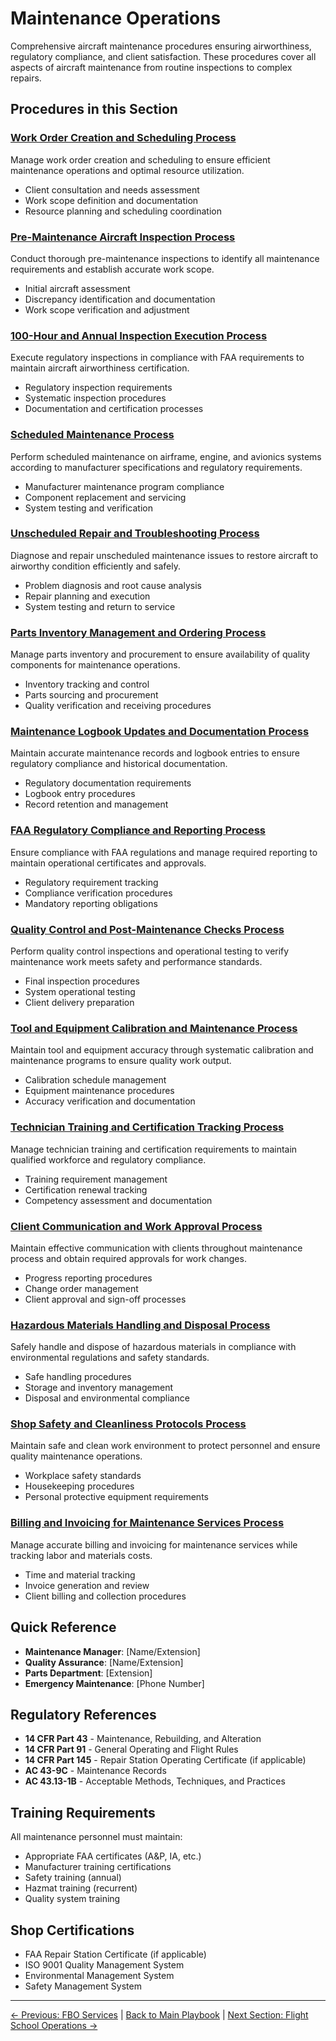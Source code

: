 # Maintenance Operations

Comprehensive aircraft maintenance procedures ensuring airworthiness, regulatory compliance, and client satisfaction. These procedures cover all aspects of aircraft maintenance from routine inspections to complex repairs.

## Procedures in this Section

### [Work Order Creation and Scheduling Process](01-work-order-creation-scheduling.md)

Manage work order creation and scheduling to ensure efficient maintenance operations and optimal resource utilization.

- Client consultation and needs assessment
- Work scope definition and documentation
- Resource planning and scheduling coordination

### [Pre-Maintenance Aircraft Inspection Process](02-pre-maintenance-inspection.md)

Conduct thorough pre-maintenance inspections to identify all maintenance requirements and establish accurate work scope.

- Initial aircraft assessment
- Discrepancy identification and documentation
- Work scope verification and adjustment

### [100-Hour and Annual Inspection Execution Process](03-100hr-annual-inspection.md)

Execute regulatory inspections in compliance with FAA requirements to maintain aircraft airworthiness certification.

- Regulatory inspection requirements
- Systematic inspection procedures
- Documentation and certification processes

### [Scheduled Maintenance Process](04-scheduled-maintenance.md)

Perform scheduled maintenance on airframe, engine, and avionics systems according to manufacturer specifications and regulatory requirements.

- Manufacturer maintenance program compliance
- Component replacement and servicing
- System testing and verification

### [Unscheduled Repair and Troubleshooting Process](05-unscheduled-repair-troubleshooting.md)

Diagnose and repair unscheduled maintenance issues to restore aircraft to airworthy condition efficiently and safely.

- Problem diagnosis and root cause analysis
- Repair planning and execution
- System testing and return to service

### [Parts Inventory Management and Ordering Process](06-parts-inventory-ordering.md)

Manage parts inventory and procurement to ensure availability of quality components for maintenance operations.

- Inventory tracking and control
- Parts sourcing and procurement
- Quality verification and receiving procedures

### [Maintenance Logbook Updates and Documentation Process](07-logbook-documentation.md)

Maintain accurate maintenance records and logbook entries to ensure regulatory compliance and historical documentation.

- Regulatory documentation requirements
- Logbook entry procedures
- Record retention and management

### [FAA Regulatory Compliance and Reporting Process](08-faa-compliance-reporting.md)

Ensure compliance with FAA regulations and manage required reporting to maintain operational certificates and approvals.

- Regulatory requirement tracking
- Compliance verification procedures
- Mandatory reporting obligations

### [Quality Control and Post-Maintenance Checks Process](09-quality-control-checks.md)

Perform quality control inspections and operational testing to verify maintenance work meets safety and performance standards.

- Final inspection procedures
- System operational testing
- Client delivery preparation

### [Tool and Equipment Calibration and Maintenance Process](10-tool-equipment-calibration.md)

Maintain tool and equipment accuracy through systematic calibration and maintenance programs to ensure quality work output.

- Calibration schedule management
- Equipment maintenance procedures
- Accuracy verification and documentation

### [Technician Training and Certification Tracking Process](11-technician-training-certification.md)

Manage technician training and certification requirements to maintain qualified workforce and regulatory compliance.

- Training requirement management
- Certification renewal tracking
- Competency assessment and documentation

### [Client Communication and Work Approval Process](12-client-communication-approval.md)

Maintain effective communication with clients throughout maintenance process and obtain required approvals for work changes.

- Progress reporting procedures
- Change order management
- Client approval and sign-off processes

### [Hazardous Materials Handling and Disposal Process](13-hazmat-handling-disposal.md)

Safely handle and dispose of hazardous materials in compliance with environmental regulations and safety standards.

- Safe handling procedures
- Storage and inventory management
- Disposal and environmental compliance

### [Shop Safety and Cleanliness Protocols Process](14-shop-safety-cleanliness.md)

Maintain safe and clean work environment to protect personnel and ensure quality maintenance operations.

- Workplace safety standards
- Housekeeping procedures
- Personal protective equipment requirements

### [Billing and Invoicing for Maintenance Services Process](15-billing-invoicing-maintenance.md)

Manage accurate billing and invoicing for maintenance services while tracking labor and materials costs.

- Time and material tracking
- Invoice generation and review
- Client billing and collection procedures

## Quick Reference

- **Maintenance Manager**: [Name/Extension]
- **Quality Assurance**: [Name/Extension]
- **Parts Department**: [Extension]
- **Emergency Maintenance**: [Phone Number]

## Regulatory References

- **14 CFR Part 43** - Maintenance, Rebuilding, and Alteration
- **14 CFR Part 91** - General Operating and Flight Rules
- **14 CFR Part 145** - Repair Station Operating Certificate (if applicable)
- **AC 43-9C** - Maintenance Records
- **AC 43.13-1B** - Acceptable Methods, Techniques, and Practices

## Training Requirements

All maintenance personnel must maintain:

- Appropriate FAA certificates (A&P, IA, etc.)
- Manufacturer training certifications
- Safety training (annual)
- Hazmat training (recurrent)
- Quality system training

## Shop Certifications

- FAA Repair Station Certificate (if applicable)
- ISO 9001 Quality Management System
- Environmental Management System
- Safety Management System

---
[← Previous: FBO Services](../01-fbo-services/README.md) | [Back to Main Playbook](../../README.md) | [Next Section: Flight School Operations →](../03-flight-school-operations/README.md)
